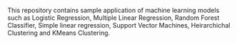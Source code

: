 This repository contains sample application of machine learning models such as Logistic Regression, Multiple Linear Regression, Random Forest Classifier, Simple linear regression, Support Vector Machines, Heirarchichal Clustering and KMeans Clustering.
